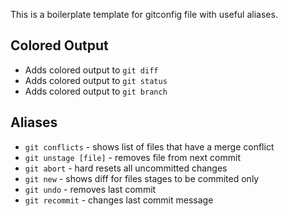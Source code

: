 This is a boilerplate template for gitconfig file with useful aliases.

## Colored Output
* Adds colored output to `git diff`
* Adds colored output to `git status`
* Adds colored output to `git branch`

## Aliases
* ``git conflicts`` - shows list of files that have a merge conflict
* ``git unstage [file]`` - removes file from next commit
* ``git abort`` - hard resets all uncommitted changes 
* ``git new`` - shows diff for files stages to be commited only
* ``git undo`` - removes last commit
* ``git recommit`` - changes last commit message
